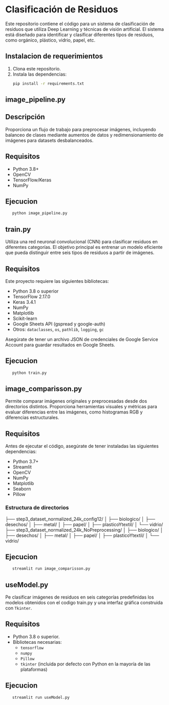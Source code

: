 # Clasificación de Residuos 

Este repositorio contiene el código para un sistema de clasificación de residuos que utiliza Deep Learning y técnicas de visión artificial. El sistema está diseñado para identificar y clasificar diferentes tipos de residuos, como orgánico, plástico, vidrio, papel, etc.

## Instalacion de requerimientos
1. Clona este repositorio.
2. Instala las dependencias:
   ```bash
   pip install -r requirements.txt
   ```
## image_pipeline.py

## Descripción
Proporciona un flujo de trabajo para preprocesar imágenes, incluyendo balanceo de clases mediante aumentos de datos y redimensionamiento de imágenes para datasets desbalanceados.

## Requisitos
- Python 3.8+
- OpenCV
- TensorFlow/Keras
- NumPy

## Ejecucion
```bash
   python image_pipeline.py
```

## train.py

Utiliza una red neuronal convolucional (CNN) para clasificar residuos en diferentes categorías. El objetivo principal es entrenar un modelo eficiente que pueda distinguir entre seis tipos de residuos a partir de imágenes.


## Requisitos

Este proyecto requiere las siguientes bibliotecas:

- Python 3.8 o superior
- TensorFlow 2.17.0
- Keras 3.4.1
- NumPy
- Matplotlib
- Scikit-learn
- Google Sheets API (gspread y google-auth)
- Otros: `dataclasses`, `os`, `pathlib`, `logging`, `gc`

Asegúrate de tener un archivo JSON de credenciales de Google Service Account para guardar resultados en Google Sheets.

## Ejecucion
```bash
   python train.py
```

## image_comparisson.py

Permite comparar imágenes originales y preprocesadas desde dos directorios distintos. Proporciona herramientas visuales y métricas para evaluar diferencias entre las imágenes, como histogramas RGB y diferencias estructurales.


## Requisitos

Antes de ejecutar el código, asegúrate de tener instaladas las siguientes dependencias:

- Python 3.7+
- Streamlit
- OpenCV
- NumPy
- Matplotlib
- Seaborn
- Pillow

### Estructura de directorios
├── step3_dataset_normalized_24k_config12/
│   ├── biologico/
│   ├── desechos/
│   ├── metal/
│   ├── papel/
│   ├── plasticoYtextil/
│   └── vidrio/
├── step3_dataset_normalized_24k_NoPreprocessing/
│   ├── biologico/
│   ├── desechos/
│   ├── metal/
│   ├── papel/
│   ├── plasticoYtextil/
│   └── vidrio/

## Ejecucion 
```bash
   streamlit run image_comparisson.py
```

## useModel.py

Pe clasificar imágenes de residuos en seis categorías predefinidas los modelos obtenidos con el codigo train.py y una interfaz gráfica construida con `Tkinter`.


## Requisitos

- Python 3.8 o superior.
- Bibliotecas necesarias:
  - `tensorflow`
  - `numpy`
  - `Pillow`
  - `tkinter` (incluida por defecto con Python en la mayoría de las plataformas)

## Ejecucion 
```bash
   streamlit run useModel.py
```
